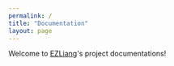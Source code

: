 ```yaml
---
permalink: /
title: "Documentation"
layout: page
---
```

Welcome to [EZLiang](https://github.com/EZLiang)'s project documentations!